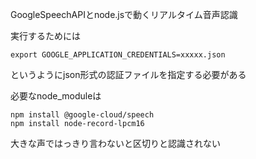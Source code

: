 GoogleSpeechAPIとnode.jsで動くリアルタイム音声認識

実行するためには
```
export GOOGLE_APPLICATION_CREDENTIALS=xxxxx.json
```
というようにjson形式の認証ファイルを指定する必要がある

必要なnode_moduleは
```
npm install @google-cloud/speech
npm install node-record-lpcm16
```

大きな声ではっきり言わないと区切りと認識されない
